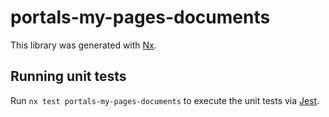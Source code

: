 # portals-my-pages-documents

This library was generated with [Nx](https://nx.dev).

## Running unit tests

Run `nx test portals-my-pages-documents` to execute the unit tests via [Jest](https://jestjs.io).
